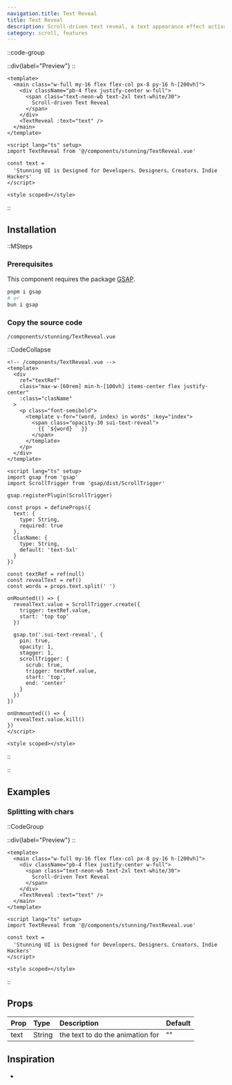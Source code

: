 ```yaml
---
navigation.title: Text Reveal
title: Text Reveal
description: Scroll-driven text reveal, a text appearance effect activates as you scroll through the content.
category: scroll, features
---
```


::code-group

::div{label="Preview"}
<Playground url="/playground/text-reveal"></Playground>
::

```vue [Code]
<template>
  <main class="w-full my-16 flex flex-col px-8 py-16 h-[200vh]">
    <div className="pb-4 flex justify-center w-full">
      <span class="text-neon-wb text-2xl text-white/30">
        Scroll-driven Text Reveal
      </span>
    </div>
    <TextReveal :text="text" />
  </main>
</template>

<script lang="ts" setup>
import TextReveal from '@/components/stunning/TextReveal.vue'

const text =
  'Stunning UI is Designed for Developers、Designers、Creators、Indie Hackers'
</script>

<style scoped></style>
```

::

## Installation

::MSteps

### Prerequisites

This component requires the package [GSAP](https://gsap.com/).

```bash
pnpm i gsap
# or
bun i gsap
```

### Copy the source code

`/components/stunning/TextReveal.vue`

::CodeCollapse

```vue
<!-- /components/TextReveal.vue -->
<template>
  <div
    ref="textRef"
    class="max-w-[60rem] min-h-[100vh] items-center flex justify-center"
    :class="clasName"
  >
    <p class="font-semibold">
      <template v-for="(word, index) in words" :key="index">
        <span class="opacity-30 sui-text-reveal">
          {{ `${word} ` }}
        </span>
      </template>
    </p>
  </div>
</template>

<script lang="ts" setup>
import gsap from 'gsap'
import ScrollTrigger from 'gsap/dist/ScrollTrigger'

gsap.registerPlugin(ScrollTrigger)

const props = defineProps({
  text: {
    type: String,
    required: true
  },
  clasName: {
    type: String,
    default: 'text-5xl'
  }
})

const textRef = ref(null)
const revealText = ref()
const words = props.text.split(' ')

onMounted(() => {
  revealText.value = ScrollTrigger.create({
    trigger: textRef.value,
    start: 'top top'
  })

  gsap.to('.sui-text-reveal', {
    pin: true,
    opacity: 1,
    stagger: 1,
    scrollTrigger: {
      scrub: true,
      trigger: textRef.value,
      start: 'top',
      end: 'center'
    }
  })
})

onUnmounted(() => {
  revealText.value.kill()
})
</script>

<style scoped></style>
```

::

::

## Examples

### Splitting with chars

::CodeGroup

::div{label="Preview"}
<Playground url="/playground/text-reveal/TextRevealWithChars"></Playground>
::

```vue [Code]
<template>
  <main class="w-full my-16 flex flex-col px-8 py-16 h-[200vh]">
    <div className="pb-4 flex justify-center w-full">
      <span class="text-neon-wb text-2xl text-white/30">
        Scroll-driven Text Reveal
      </span>
    </div>
    <TextReveal :text="text" />
  </main>
</template>

<script lang="ts" setup>
import TextReveal from '@/components/stunning/TextReveal.vue'

const text =
  'Stunning UI is Designed for Developers、Designers、Creators、Indie Hackers'
</script>

<style scoped></style>
```

::

## Props

| Prop | Type   | Description                      | Default |
| :--- | :----- | :------------------------------- | :------ |
| text | String | the text to do the animation for | ""      |

## Inspiration

-
